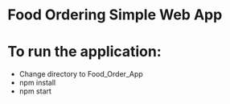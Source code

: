 # Food Ordering Simple Web App 

# To run the application:
- Change directory to Food_Order_App
- npm install
- npm start
